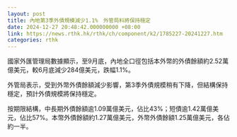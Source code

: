 ```yaml
---
layout: post
title: 內地第3季外債規模減少1.1%　外管局料將保持穩定
date: 2024-12-27 20:48:42.000000000 +08:00
link: https://news.rthk.hk/rthk/ch/component/k2/1785227-20241227.htm
categories: rthk
---
```


國家外匯管理局數據顯示，至9月底，內地全口徑包括本外幣的外債餘額約2.52萬億美元，較6月底減少284億美元，跌幅1.1%。

外管局表示，受到外幣外債餘額減少影響，第3季外債規模稍有下降，但結構保持穩定，預計外債規模將保持穩定。

按期限結構，中長期外債餘額逾1.09萬億美元，佔比43%；短債逾1.42萬億美元，佔比57%。本幣外債餘額約1.27萬億美元，外幣外債餘額1.25萬億美元，各佔約一半。
